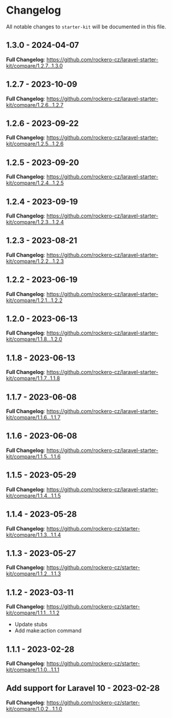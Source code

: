 # Changelog

All notable changes to `starter-kit` will be documented in this file.

## 1.3.0 - 2024-04-07

**Full Changelog**: https://github.com/rockero-cz/laravel-starter-kit/compare/1.2.7...1.3.0

## 1.2.7 - 2023-10-09

**Full Changelog**: https://github.com/rockero-cz/laravel-starter-kit/compare/1.2.6...1.2.7

## 1.2.6 - 2023-09-22

**Full Changelog**: https://github.com/rockero-cz/laravel-starter-kit/compare/1.2.5...1.2.6

## 1.2.5 - 2023-09-20

**Full Changelog**: https://github.com/rockero-cz/laravel-starter-kit/compare/1.2.4...1.2.5

## 1.2.4 - 2023-09-19

**Full Changelog**: https://github.com/rockero-cz/laravel-starter-kit/compare/1.2.3...1.2.4

## 1.2.3 - 2023-08-21

**Full Changelog**: https://github.com/rockero-cz/laravel-starter-kit/compare/1.2.2...1.2.3

## 1.2.2 - 2023-06-19

**Full Changelog**: https://github.com/rockero-cz/laravel-starter-kit/compare/1.2.1...1.2.2

## 1.2.0 - 2023-06-13

**Full Changelog**: https://github.com/rockero-cz/laravel-starter-kit/compare/1.1.8...1.2.0

## 1.1.8 - 2023-06-13

**Full Changelog**: https://github.com/rockero-cz/laravel-starter-kit/compare/1.1.7...1.1.8

## 1.1.7 - 2023-06-08

**Full Changelog**: https://github.com/rockero-cz/laravel-starter-kit/compare/1.1.6...1.1.7

## 1.1.6 - 2023-06-08

**Full Changelog**: https://github.com/rockero-cz/laravel-starter-kit/compare/1.1.5...1.1.6

## 1.1.5 - 2023-05-29

**Full Changelog**: https://github.com/rockero-cz/laravel-starter-kit/compare/1.1.4...1.1.5

## 1.1.4 - 2023-05-28

**Full Changelog**: https://github.com/rockero-cz/starter-kit/compare/1.1.3...1.1.4

## 1.1.3 - 2023-05-27

**Full Changelog**: https://github.com/rockero-cz/starter-kit/compare/1.1.2...1.1.3

## 1.1.2 - 2023-03-11

**Full Changelog**: https://github.com/rockero-cz/starter-kit/compare/1.1.1...1.1.2

- Update stubs
- Add make:action command

## 1.1.1 - 2023-02-28

**Full Changelog**: https://github.com/rockero-cz/starter-kit/compare/1.1.0...1.1.1

## Add support for Laravel 10 - 2023-02-28

**Full Changelog**: https://github.com/rockero-cz/starter-kit/compare/1.0.2...1.1.0

